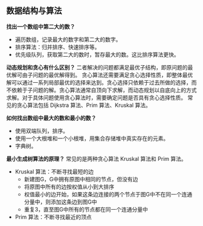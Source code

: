 ## 数据结构与算法

**找出一个数组中第二大的数？**
- 遍历数组，记录最大的数字和第二大的数字。
- 排序算法：归并排序、快速排序等。
- 优先级队列，获取第二大的数时，暂存最大的数。这比排序算法更快。

**动态规划和贪心有什么区别？**
二者解决的问题都满足最优子结构，即原问题的最优解可由子问题的最优解得到。
贪心算法还需要满足贪心选择性质，即整体最优解可以通过一系列局部最优的选择来达到。贪心选择只依赖于过去所做的选择，而不依赖于子问题的解。贪心算法通常自顶向下求解，而动态规划以自底向上的方式求解。对于具体问题使用贪心算法时，需要确定问题是否具有贪心选择性质。
常见的贪心算法包括 Dijkstra 算法、Prim 算法、Kruskal 算法。

**如何找出数组中最大的数和最小的数？**
- 使用双端队列，排序。
- 使用一个大根堆和一个小根堆，用集合存储堆中真实存在的元素。
- 字典树。

**最小生成树算法的原理？**
常见的是两种贪心算法 Kruskal 算法和 Prim 算法。
- Kruskal 算法：不断寻找最短的边
  - 新建图G，G中拥有原图中相同的节点，但没有边
  - 将原图中所有的边按权值从小到大排序
  - 权值最小的边开始，如果这条边连接的两个节点于图G中不在同一个连通分量中，则添加这条边到图G中
  - 重复3，直至图G中所有的节点都在同一个连通分量中
- Prim 算法：不断寻找最近的顶点
